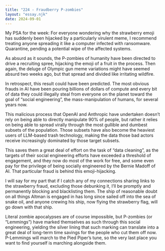 ```yaml
---
title: "224 - Fraudberry P-zombies"
layout: "essay.njk"
date: 2024-09-01
---
```


My PSA for the week: For everyone wondering why the strawberry emoji has suddenly been hijacked by a particularly virulent meme, I recommend treating anyone spreading it like a computer infected with ransomware. Quarantine, pending a potential wipe of the affected systems.

As absurd as it sounds, the P-zombies of humanity have been directed to drive a recruiting spree, hijacking the emoji of a fruit in the process. Then again, the deluge of Olympic gun meme variations might have seemed absurd two weeks ago, but that spread and divided like irritating wildfire.

In retrospect, this result could have been predicted. The most obvious frauds in AI have been pouring billions of dollars of compute and every bit of data they could illegally steal from everyone on the planet toward the goal of “social engineering”, the mass-manipulation of humans, for several years now.

This malicious process that OpenAI and Anthropic have undertaken doesn’t rely on being able to directly manipulate 90% of people, but rather it relies on being able to spread virally through the most gullible and dumbest subsets of the population. Those subsets have also become the heaviest users of LLM-based trash technology, making the data those bad actors receive increasingly dominated by those target subsets.

This saves them a great deal of effort on the task of “data cleaning”, as the targets of their social engineering efforts have exceeded a threshold of engagement, and they now do most of the work for free, and some even pay for the privilege of being socially engineered by the Bernie Madoff of AI. That particular fraud is behind this emoji-hijacking.

I will say for my part that if I catch any of my connections sharing links to the strawberry fraud, excluding those debunking it, I’ll be promptly and permanently blocking and blacklisting them. The ship of reasonable doubt on all things Altman is engaged in has long since sailed off into the sea of snake oil, and anyone crewing his ship, now flying the strawberry flag, will go down with that ship.

Literal zombie apocalypses are of course impossible, but P-zombies (or “Lemmings”) have marked themselves as such through this social engineering, yielding the silver lining that such marking can translate into a great deal of long-term time savings for the people who cut them off now. P-Lemmings will march to the Pied Piper’s tune, so the very last place you want to find yourself is marching alongside them.

